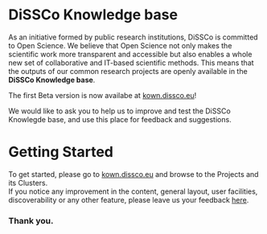# DiSSCo Knowledge base
As an initiative formed by public research institutions, DiSSCo is committed to Open Science. We believe that Open Science not only makes the scientific work more transparent and accessible but also enables a whole new set of collaborative and IT-based scientific methods. This means that the outputs of our common research projects are openly available in the **DiSSCo Knowledge base**.

The first Beta version is now availabe at [kown.dissco.eu](https://know.dissco.eu/)!  

We would like to ask you to help us to improve and test the DiSSCo Knowlegde base, and use this place for feedback and suggestions.
# Getting Started
To get started, please go to [kown.dissco.eu](https://know.dissco.eu/) and browse to the Projects and its Clusters.  
If you notice any improvement in the content, general layout, user facilities, discoverability or any other feature, please leave us your feedback [here](https://github.com/DiSSCo/kb/issues).

### Thank you.
